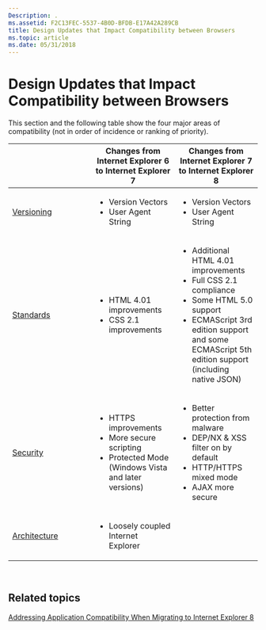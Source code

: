 ```yaml
---
Description: .
ms.assetid: F2C13FEC-5537-4B0D-BFDB-E17A42A289CB
title: Design Updates that Impact Compatibility between Browsers
ms.topic: article
ms.date: 05/31/2018
---
```


# Design Updates that Impact Compatibility between Browsers

This section and the following table show the four major areas of compatibility (not in order of incidence or ranking of priority).



<table>
<colgroup>
<col style="width: 33%" />
<col style="width: 33%" />
<col style="width: 33%" />
</colgroup>
<thead>
<tr class="header">
<th></th>
<th>Changes from Internet Explorer 6 to Internet Explorer 7</th>
<th>Changes from Internet Explorer 7 to Internet Explorer 8</th>
</tr>
</thead>
<tbody>
<tr class="odd">
<td><a href="versioning">Versioning</a></td>
<td><ul>
<li>Version Vectors</li>
<li>User Agent String</li>
</ul></td>
<td><ul>
<li>Version Vectors</li>
<li>User Agent String</li>
</ul></td>
</tr>
<tr class="even">
<td><a href="standards">Standards</a></td>
<td><ul>
<li>HTML 4.01 improvements</li>
<li>CSS 2.1 improvements</li>
</ul></td>
<td><ul>
<li>Additional HTML 4.01 improvements</li>
<li>Full CSS 2.1 compliance</li>
<li>Some HTML 5.0 support</li>
<li>ECMAScript 3rd edition support and some ECMAScript 5th edition support (including native JSON)</li>
</ul></td>
</tr>
<tr class="odd">
<td><a href="security">Security</a></td>
<td><ul>
<li>HTTPS improvements</li>
<li>More secure scripting</li>
<li>Protected Mode (Windows Vista and later versions)</li>
</ul></td>
<td><ul>
<li>Better protection from malware</li>
<li>DEP/NX & XSS filter on by default</li>
<li>HTTP/HTTPS mixed mode</li>
<li>AJAX more secure</li>
</ul></td>
</tr>
<tr class="even">
<td><a href="architecture">Architecture</a></td>

<td><ul>
<li>Loosely coupled Internet Explorer</li>
</ul></td>
</tr>
</tbody>
</table>



 

## Related topics

<dl> <dt>

[Addressing Application Compatibility When Migrating to Internet Explorer 8](addressing-application-compatibility-when-migrating-to-internet-explorer-8.md)
</dt> </dl>

 

 



